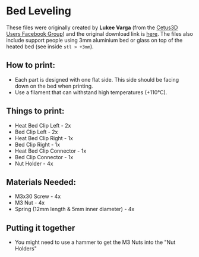 # Bed Leveling

These files were originally created by **Lukee Varga** (from the [Cetus3D Users Facebook Group](https://www.facebook.com/groups/1122442167791001/)) and the original download link is [here](http://www.mediafire.com/file/24maoajyyv3deby/Heated+bed+4+corner+calibration.rar
). The files also include support people using 3mm aluminium bed or glass on top of the heated bed (see inside `stl > +3mm`). 

## How to print:

* Each part is designed with one flat side. This side should be facing down on the bed when printing.
* Use a filament that can withstand high temperatures (+110°C). 

## Things to print:

* Heat Bed Clip Left - 2x
* Bed Clip Left - 2x
* Heat Bed Clip Right - 1x
* Bed Clip Right - 1x
* Heat Bed Clip Connector - 1x
* Bed Clip Connector - 1x
* Nut Holder - 4x

## Materials Needed:

* M3x30 Screw - 4x
* M3 Nut - 4x
* Spring (12mm length & 5mm inner diameter) - 4x

## Putting it together

* You might need to use a hammer to get the M3 Nuts into the "Nut Holders"